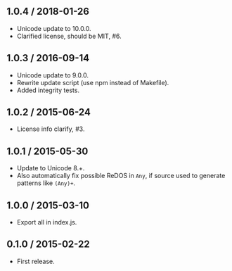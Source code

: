 1.0.4 / 2018-01-26
------------------

- Unicode update to 10.0.0.
- Clarified license, should be MIT, #6.


1.0.3 / 2016-09-14
------------------

- Unicode update to 9.0.0.
- Rewrite update script (use npm instead of Makefile).
- Added integrity tests.


1.0.2 / 2015-06-24
------------------

- License info clarify, #3.


1.0.1 / 2015-05-30
------------------

- Update to Unicode 8.+.
- Also automatically fix possible ReDOS in `Any`, if source used to generate
  patterns like `(Any)+`.


1.0.0 / 2015-03-10
------------------

- Export all in index.js.


0.1.0 / 2015-02-22
------------------

- First release.
